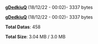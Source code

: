 [**gDedkiuQ**](/data/gDedkiuQ.txt) (18/12/22 - 00:02)- 3337 bytes

[**gDedkiuQ**](/data/gDedkiuQ.txt) (18/12/22 - 00:02)- 3337 bytes

**Total Datas**: 458

**Total Size**: 3.04 MB / 3.0 MB